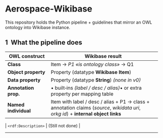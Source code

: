 # Aerospace-Wikibase
This repository holds the Python pipeline + guidelines that mirror an OWL ontology into Wikibase instance.
## 1  What the pipeline does

| OWL construct        | Wikibase result                                                                                                                   |
| -------------------- | --------------------------------------------------------------------------------------------------------------------------------- |
| **Class**            | Item → *P1 «is ontology class»* → Q1                                                                                              |
| **Object property**  | Property (datatype **Wikibase Item**)                                                                                             |
| **Data property**    | Property (datatype **String**) *(none in v0)*                                                                                     |
| **Annotation prop.** | • built‑ins *(label / desc / alias)*• or extra property per mapping table                                                         |
| **Named individual** | Item with label / desc / alias + P1 → class + annotation claims (*source*, *wikidata uri*, *orkg id*) + **internal object links** |

| `<rdf:Description>`  | (Still not done)                                                                                                                   |

---
